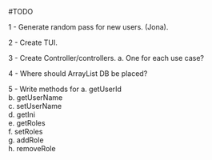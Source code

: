 #TODO

1 - Generate random pass for new users. (Jona).

2 - Create TUI.

3 - Create Controller/controllers.
    a. One for each use case?
    
4 - Where should ArrayList DB be placed?

5 - Write methods for 
       a. getUserId               
       b. getUserName          
       c. setUserName       
       d. getIni         
       e. getRoles       
       f. setRoles       
       g. addRole       
       h. removeRole       


